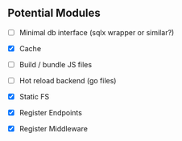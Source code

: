 ## Potential Modules

- [ ] Minimal db interface (sqlx wrapper or similar?)
- [x] Cache
- [ ] Build / bundle JS files 
- [ ] Hot reload backend (go files)
- [x] Static FS
- [x] Register Endpoints
- [x] Register Middleware




